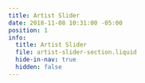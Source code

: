 ```yaml
---
title: Artist Slider
date: 2018-11-08 10:31:00 -05:00
position: 1
info:
  title: Artist Slider
  file: artist-slider-section.liquid
  hide-in-nav: true
  hidden: false
---
```


